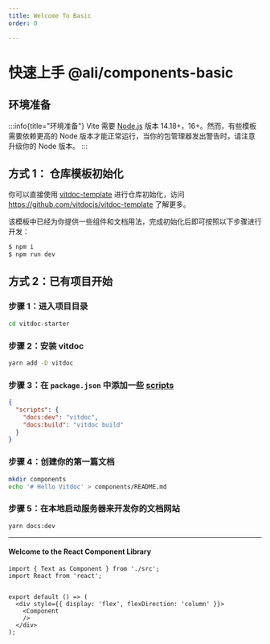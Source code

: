 ```yaml
---
title: Welcome To Basic
order: 0

---
```


# 快速上手 @ali/components-basic

## 环境准备

:::info{title="环境准备"}
Vite 需要 [Node.js](https://nodejs.org/en/) 版本 14.18+，16+。然而，有些模板需要依赖更高的 Node 版本才能正常运行，当你的包管理器发出警告时，请注意升级你的 Node 版本。
:::

## 方式 1： 仓库模板初始化

你可以直接使用 [vitdoc-template](https://github.com/vitdocjs/vitdoc-template) 进行仓库初始化，访问 https://github.com/vitdocjs/vitdoc-template 了解更多。

该模板中已经为你提供一些组件和文档用法，完成初始化后即可按照以下步骤进行开发：

```bash
$ npm i
$ npm run dev
```

## 方式 2：已有项目开始

### 步骤 1：进入项目目录

```bash
cd vitdoc-starter
```

### 步骤 2：安装 vitdoc

```bash
yarn add -D vitdoc
```

### 步骤 3：在 `package.json` 中添加一些 [scripts](https://classic.yarnpkg.com/zh-Hans/docs/package-json#toc-scripts)

```json
{
  "scripts": {
    "docs:dev": "vitdoc",
    "docs:build": "vitdoc build"
  }
}
```

### 步骤 4：创建你的第一篇文档

```bash
mkdir components
echo '# Hello Vitdoc' > components/README.md
```

### 步骤 5：在本地启动服务器来开发你的文档网站

```bash
yarn docs:dev
```

---

#### Welcome to the React Component Library

```tsx
import { Text as Component } from './src';
import React from 'react';


export default () => (
  <div style={{ display: 'flex', flexDirection: 'column' }}>
    <Component
    />
  </div>
);
```
